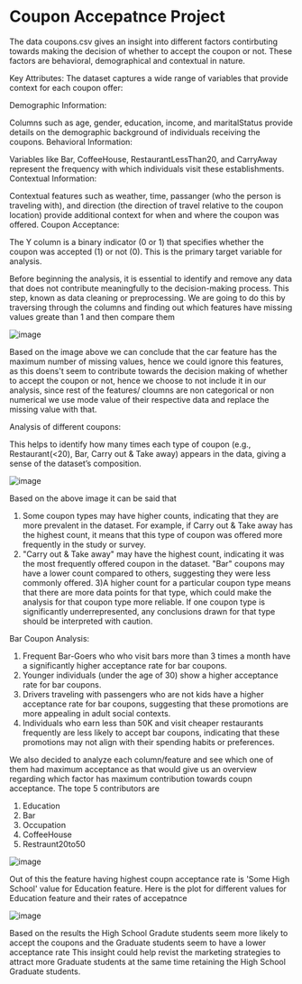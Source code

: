 # Coupon Accepatnce Project

The data coupons.csv gives an insight into different factors contirbuting towards making the decision of whether to accept the coupon or not.
These factors are behavioral, demographical and contextual in nature.

Key Attributes:
The dataset captures a wide range of variables that provide context for each coupon offer:

Demographic Information:

Columns such as age, gender, education, income, and maritalStatus provide details on the demographic background of individuals receiving the coupons.
Behavioral Information:

Variables like Bar, CoffeeHouse, RestaurantLessThan20, and CarryAway represent the frequency with which individuals visit these establishments.
Contextual Information:

Contextual features such as weather, time, passanger (who the person is traveling with), and direction (the direction of travel relative to the coupon location) provide additional context for when and where the coupon was offered.
Coupon Acceptance:

The Y column is a binary indicator (0 or 1) that specifies whether the coupon was accepted (1) or not (0). This is the primary target variable for analysis.


Before beginning the analysis, it is essential to identify and remove any data that does not contribute meaningfully to the decision-making process. This step, known as data cleaning or preprocessing.
We are going to do this by traversing through the columns and 
finding out which features have missing values greate than 1 and then compare them 


![image](https://github.com/user-attachments/assets/d4956318-4830-4019-8670-d44bd5890de6)







Based on the image above we can conclude that the car feature has the maximum number of missing values, hence we could ignore this features, as this doens't seem to contribute towards the decision making of whether to accept the coupon or not, hence we choose to not include it in our analysis, since rest of the features/ cloumns are non categorical or non numerical we use mode value of their respective data and replace the missing value with that. 


Analysis of different coupons:

This helps to identify how many times each type of coupon (e.g., Restaurant(<20), Bar, Carry out & Take away) appears in the data, giving a sense of the dataset’s composition.


![image](https://github.com/user-attachments/assets/64e610a5-3325-4ae8-8606-1b6156af24ca)


Based on the above image it can be said that 

1) Some coupon types may have higher counts, indicating that they are more prevalent in the dataset.
For example, if Carry out & Take away has the highest count, it means that this type of coupon was offered more frequently in the study or survey.
2) "Carry out & Take away" may have the highest count, indicating it was the most frequently offered coupon in the dataset.
"Bar" coupons may have a lower count compared to others, suggesting they were less commonly offered.
3)A higher count for a particular coupon type means that there are more data points for that type, which could make the analysis for that coupon type more reliable.
If one coupon type is significantly underrepresented, any conclusions drawn for that type should be interpreted with caution.




Bar Coupon Analysis:

1) Frequent Bar-Goers who who visit bars more than 3 times a month have a significantly higher acceptance rate for bar coupons.
2) Younger individuals (under the age of 30) show a higher acceptance rate for bar coupons.
3) Drivers traveling with passengers who are not kids have a higher acceptance rate for bar coupons, suggesting that these promotions are more appealing in adult social contexts.
4) Individuals who earn less than 50K and visit cheaper restaurants frequently are less likely to accept bar coupons, indicating that these promotions may not align with their spending habits or preferences.


We also decided to analyze each column/feature and see which one of them had maximum acceptance as that would give us an overview regarding which factor has maximum contribution towards coupn acceptance.
The tope 5 contributors are 
1) Education
2) Bar
3) Occupation
4) CoffeeHouse
5) Restraunt20to50

![image](https://github.com/user-attachments/assets/81b20e7e-f353-4be4-b2c4-73e6d865ece1)


Out of this the feature having highest coupn acceptance rate is 'Some High School' value for Education feature.
Here is the plot for different values for Education feature and their rates of accepatnce

![image](https://github.com/user-attachments/assets/95feb9b4-fe3a-45e1-b396-0a9650585b7d)

Based on the results the High School Gradute students seem more likely to accept the coupons and the Graduate students seem to have a lower acceptance rate
This insight could help revist the marketing strategies to attract more Graduate students at the same time retaining the High School Graduate students.







